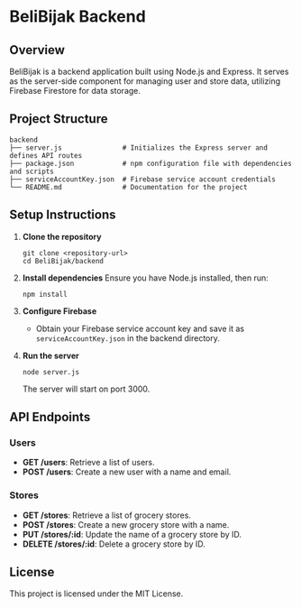 # BeliBijak Backend

## Overview
BeliBijak is a backend application built using Node.js and Express. It serves as the server-side component for managing user and store data, utilizing Firebase Firestore for data storage.

## Project Structure
```
backend
├── server.js               # Initializes the Express server and defines API routes
├── package.json            # npm configuration file with dependencies and scripts
├── serviceAccountKey.json  # Firebase service account credentials
└── README.md               # Documentation for the project
```

## Setup Instructions

1. **Clone the repository**
   ```
   git clone <repository-url>
   cd BeliBijak/backend
   ```

2. **Install dependencies**
   Ensure you have Node.js installed, then run:
   ```
   npm install
   ```

3. **Configure Firebase**
   - Obtain your Firebase service account key and save it as `serviceAccountKey.json` in the backend directory.

4. **Run the server**
   ```
   node server.js
   ```
   The server will start on port 3000.

## API Endpoints

### Users
- **GET /users**: Retrieve a list of users.
- **POST /users**: Create a new user with a name and email.

### Stores
- **GET /stores**: Retrieve a list of grocery stores.
- **POST /stores**: Create a new grocery store with a name.
- **PUT /stores/:id**: Update the name of a grocery store by ID.
- **DELETE /stores/:id**: Delete a grocery store by ID.

## License
This project is licensed under the MIT License.